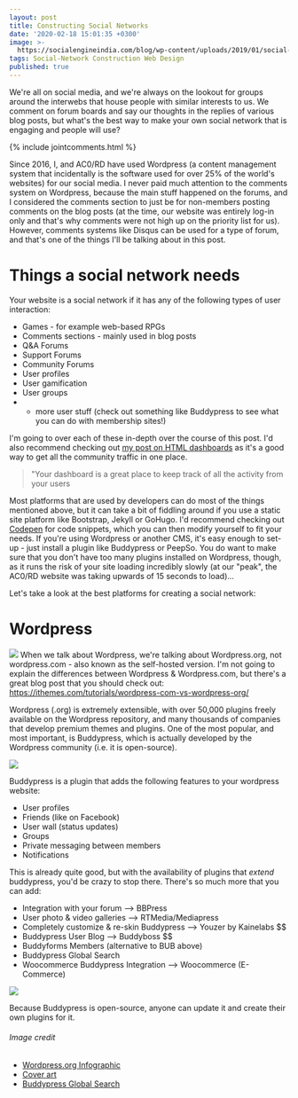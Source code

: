 ```yaml
---
layout: post
title: Constructing Social Networks
date: '2020-02-18 15:01:35 +0300'
image: >-
  https://socialengineindia.com/blog/wp-content/uploads/2019/01/social-networking-service.jpg
tags: Social-Network Construction Web Design
published: true
---
```


We're all on social media, and we're always on the lookout for groups around the interwebs that house people with similar interests to us. We comment on forum boards and say our thoughts in the replies of various blog posts, but what's the best way to make your own social network that is engaging and people will use?

{% include jointcomments.html %}

Since 2016, I, and AC0/RD have used Wordpress (a content management system that incidentally is the software used for over 25% of the world's websites) for our social media. I never paid much attention to the comments system on Wordpress, because the main stuff happened on the forums, and I considered the comments section to just be for non-members posting comments on the blog posts (at the time, our website was entirely log-in only and that's why comments were not high up on the priority list for us). However, comments systems like Disqus can be used for a type of forum, and that's one of the things I'll be talking about in this post.

# Things a social network needs
Your website is a social network if it has any of the following types of user interaction:
* Games - for example web-based RPGs
* Comments sections - mainly used in blog posts
* Q&A Forums
* Support Forums
* Community Forums
* User profiles
* User gamification
* User groups 
* + more user stuff (check out something like Buddypress to see what you can do with membership sites!)

I'm going to over each of these in-depth over the course of this post. I'd also recommend checking out [my post on HTML dashboards](https://acord-robotics.github.io/acord-robotics.github11//2020/02/23/start-the-day-with-the-right-habit/ "HTML Dashboards") as it's a good way to get all the community traffic in one place.

> "Your dashboard is a great place to keep track of all the activity from your users

Most platforms that are used by developers can do most of the things mentioned above, but it can take a bit of fiddling around if you use a static site platform like Bootstrap, Jekyll or GoHugo. I'd recommend checking out [Codepen](http://codepen.io) for code snippets, which you can then modify yourself to fit your needs. If you're using Wordpress or another CMS, it's easy enough to set-up - just install a plugin like Buddypress or PeepSo. You do want to make sure that you don't have too many plugins installed on Wordpress, though, as it runs the risk of your site loading incredibly slowly (at our "peak", the AC0/RD website was taking upwards of 15 seconds to load)...

Let's take a look at the best platforms for creating a social network:

# Wordpress
![](https://www.wpexplorer.com/wp-content/uploads/wordpress-com-vs-org-infographic.png)
When we talk about Wordpress, we're talking about Wordpress.org, not wordpress.com - also known as the self-hosted version. I'm not going to explain the differences between Wordpress & Wordpress.com, but there's a great blog post that you should check out: https://ithemes.com/tutorials/wordpress-com-vs-wordpress-org/

Wordpress (.org) is extremely extensible, with over 50,000 plugins freely available on the Wordpress repository, and many thousands of companies that develop premium themes and plugins. One of the most popular, and most important, is Buddypress, which is actually developed by the Wordpress community (i.e. it is open-source). 

![](https://socialengineindia.com/blog/wp-content/uploads/2019/01/social-networking-service.jpg)

Buddypress is a plugin that adds the following features to your wordpress website:

* User profiles
* Friends (like on Facebook)
* User wall (status updates)
* Groups
* Private messaging between members
* Notifications

This is already quite good, but with the availability of plugins that *extend* buddypress, you'd be crazy to stop there. There's so much more that you can add:

* Integration with your forum --> BBPress
* User photo & video galleries --> RTMedia/Mediapress
* Completely customize & re-skin Buddypress --> Youzer by Kainelabs $$
* Buddypress User Blog --> Buddyboss $$
* Buddyforms Members (alternative to BUB above)
* Buddypress Global Search
* Woocommerce Buddypress Integration --> Woocommerce (E-Commerce)

![](https://blog.hubspot.com/hs-fs/hubfs/Imported_Blog_Media/BuddyPress-Global-Search-2.png?width=1300&height=900&name=BuddyPress-Global-Search-2.png)

Because Buddypress is open-source, anyone can update it and create their own plugins for it. 




###### Image credit
* [Wordpress.org Infographic](https://www.wpexplorer.com/wp-content/uploads/wordpress-com-vs-org-infographic.png)
* [Cover art](https://socialengineindia.com/blog/wp-content/uploads/2019/01/social-networking-service.jpg)
* [Buddypress Global Search](https://blog.hubspot.com/hs-fs/hubfs/Imported_Blog_Media/BuddyPress-Global-Search-2.png?width=1300&height=900&name=BuddyPress-Global-Search-2.png)


